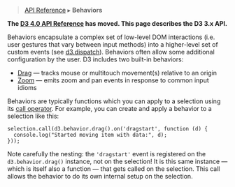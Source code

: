 > [API Reference](API-Reference.md) ▸ **Behaviors**

**The [D3 4.0 API Reference](https://github.com/d3/d3/blob/master/API.md) has moved. This page describes the D3 3.x API.**

Behaviors encapsulate a complex set of low-level DOM interactions (i.e. user gestures that vary between input methods) into a higher-level set of custom events (see [d3.dispatch](Internals.md#d3_dispatch)). Behaviors often allow some additional configuration by the user. D3 includes two built-in behaviors:

* [Drag](Drag-Behavior.md) — tracks mouse or multitouch movement(s) relative to an origin
* [Zoom](Zoom-Behavior.md) — emits zoom and pan events in response to common input idioms

Behaviors are typically functions which you can apply to a selection using its [call operator](Selections.md#call). For example, you can create and apply a behavior to a selection like this:

```
selection.call(d3.behavior.drag().on('dragstart', function (d) {
  console.log("Started moving item with data:", d);
}));
```

Note carefully the nesting: the `'dragstart'` event is registered on the `d3.behavior.drag()` instance, not on the selection! It is this same instance — which is itself also a function — that gets called on the selection. This call allows the behavior to do its own internal setup on the selection.
